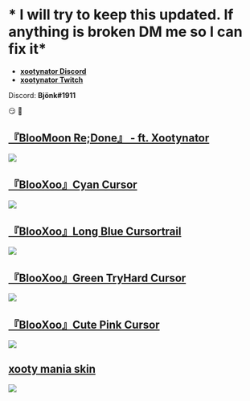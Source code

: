 # * I will try to keep this updated. If anything is broken DM me so I can fix it*
* [**xootynator Discord**](https://discord.gg/CardboardBox)
* [**xootynator Twitch**](https://www.twitch.tv/xootynator)

Discord: **Bjönk#1911**

:smirk: :nail_care: 

## [『BlooMoon Re;Done』 - ft. Xootynator ](https://bit.ly/3sw7qzW)
![](https://i.imgur.com/BU931jS.png)

## [『BlooXoo』Cyan Cursor](https://dain.cafe/xoo/-_BlooXoo_-.osk)
![](https://imgur.com/kxzPWYx)

## [『BlooXoo』Long Blue Cursortrail](https://drive.google.com/file/d/1NyeyrayKGCWsvR08XpUgUddpSMFHBjsv/view?usp=sharing)
![](https://imgur.com/ktaEFla)

## [『BlooXoo』Green TryHard Cursor](https://drive.google.com/file/d/198VmN125CrVYB2khedz29yv-cK2HTOXz/view?usp=sharing)
![](https://imgur.com/BKo0PZu)

## [『BlooXoo』Cute Pink Cursor](https://drive.google.com/file/d/1vHD8zTAuY5PnPyhjqlGEInKUKLhyb8Te/view?usp=sharing)
![](https://imgur.com/2UD1Ctm)

## [xooty mania skin](https://mega.nz/file/dOZxlQgA#9hU7wLeu_UMKgQXUF9wMXXTaJmznYPk25lGta-7061U)
![](https://imgur.com/02Kkbzg)

